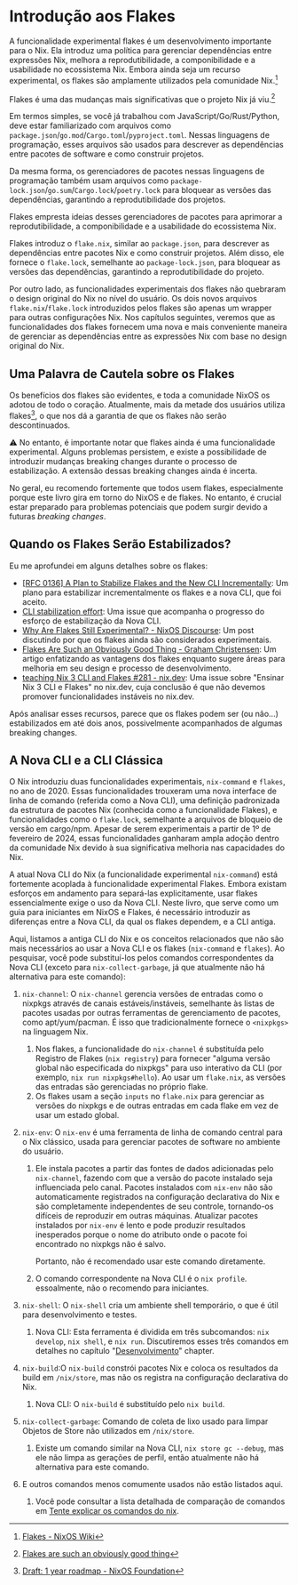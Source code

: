 # Introdução aos Flakes

A funcionalidade experimental flakes é um desenvolvimento importante para o Nix. Ela
introduz uma política para gerenciar dependências entre expressões Nix, melhora a
reprodutibilidade, a componibilidade e a usabilidade no ecossistema Nix. Embora ainda seja
um recurso experimental, os flakes são amplamente utilizados pela comunidade Nix.[^1]

Flakes é uma das mudanças mais significativas que o projeto Nix já viu.[^2]

Em termos simples, se você já trabalhou com JavaScript/Go/Rust/Python, deve estar
familiarizado com arquivos como `package.json`/`go.mod`/`Cargo.toml`/`pyproject.toml`.
Nessas linguagens de programação, esses arquivos são usados para descrever as dependências
entre pacotes de software e como construir projetos.

Da mesma forma, os gerenciadores de pacotes nessas linguagens de programação também usam
arquivos como `package-lock.json`/`go.sum`/`Cargo.lock`/`poetry.lock` para bloquear as
versões das dependências, garantindo a reprodutibilidade dos projetos.

Flakes empresta ideias desses gerenciadores de pacotes para aprimorar a reprodutibilidade,
a componibilidade e a usabilidade do ecossistema Nix.

Flakes introduz o `flake.nix`, similar ao `package.json`, para descrever as dependências
entre pacotes Nix e como construir projetos. Além disso, ele fornece o `flake.lock`,
semelhante ao `package-lock.json`, para bloquear as versões das dependências, garantindo a
reprodutibilidade do projeto.

Por outro lado, as funcionalidades experimentais dos flakes não quebraram o design
original do Nix no nível do usuário. Os dois novos arquivos `flake.nix`/`flake.lock`
introduzidos pelos flakes são apenas um wrapper para outras configurações Nix. Nos
capítulos seguintes, veremos que as funcionalidades dos flakes fornecem uma nova e mais
conveniente maneira de gerenciar as dependências entre as expressões Nix com base no
design original do Nix.

## Uma Palavra de Cautela sobre os Flakes <Badge type="danger" text="caution" />

Os benefícios dos flakes são evidentes, e toda a comunidade NixOS os adotou de todo o
coração. Atualmente, mais da metade dos usuários utiliza flakes[^3], o que nos dá a
garantia de que os flakes não serão descontinuados.

:warning: No entanto, é importante notar que flakes ainda é uma funcionalidade
experimental. Alguns problemas persistem, e existe a possibilidade de introduzir mudanças
breaking changes durante o processo de estabilização. A extensão dessas breaking changes
ainda é incerta.

No geral, eu recomendo fortemente que todos usem flakes, especialmente porque este livro
gira em torno do NixOS e de flakes. No entanto, é crucial estar preparado para problemas
potenciais que podem surgir devido a futuras _breaking changes_.

## Quando os Flakes Serão Estabilizados?

Eu me aprofundei em alguns detalhes sobre os flakes:

- [[RFC 0136] A Plan to Stabilize Flakes and the New CLI Incrementally](https://github.com/NixOS/rfcs/pull/136):
  Um plano para estabilizar incrementalmente os flakes e a nova CLI, que foi aceito.
- [CLI stabilization effort](https://github.com/NixOS/nix/issues/7701): Uma issue que
  acompanha o progresso do esforço de estabilização da Nova CLI.
- [Why Are Flakes Still Experimental? - NixOS Discourse](https://discourse.nixos.org/t/why-are-flakes-still-experimental/29317):
  Um post discutindo por que os flakes ainda são considerados experimentais.
- [Flakes Are Such an Obviously Good Thing - Graham Christensen](https://grahamc.com/blog/flakes-are-an-obviously-good-thing/):
  Um artigo enfatizando as vantagens dos flakes enquanto sugere áreas para melhoria em seu
  design e processo de desenvolvimento.
- [ teaching Nix 3 CLI and Flakes #281 - nix.dev](https://github.com/NixOS/nix.dev/issues/281):
  Uma issue sobre "Ensinar Nix 3 CLI e Flakes" no nix.dev, cuja conclusão é que não
  devemos promover funcionalidades instáveis no nix.dev.

Após analisar esses recursos, parece que os flakes podem ser (ou não...) estabilizados em
até dois anos, possivelmente acompanhados de algumas breaking changes.

## A Nova CLI e a CLI Clássica

O Nix introduziu duas funcionalidades experimentais, `nix-command` e `flakes`, no ano
de 2020. Essas funcionalidades trouxeram uma nova interface de linha de comando (referida
como a Nova CLI), uma definição padronizada da estrutura de pacotes Nix (conhecida como a
funcionalidade Flakes), e funcionalidades como o `flake.lock`, semelhante a arquivos de
bloqueio de versão em cargo/npm. Apesar de serem experimentais a partir de 1º de fevereiro
de 2024, essas funcionalidades ganharam ampla adoção dentro da comunidade Nix devido à sua
significativa melhoria nas capacidades do Nix.

A atual Nova CLI do Nix (a funcionalidade experimental `nix-command`) está fortemente
acoplada à funcionalidade experimental Flakes. Embora existam esforços em andamento para
separá-las explicitamente, usar flakes essencialmente exige o uso da Nova CLI. Neste
livro, que serve como um guia para iniciantes em NixOS e Flakes, é necessário introduzir
as diferenças entre a Nova CLI, da qual os flakes dependem, e a CLI antiga.

Aqui, listamos a antiga CLI do Nix e os conceitos relacionados que não são mais
necessários ao usar a Nova CLI e os flakes (`nix-command` e `flakes`). Ao pesquisar, você
pode substituí-los pelos comandos correspondentes da Nova CLI (exceto para
`nix-collect-garbage`, já que atualmente não há alternativa para este comando):

1. `nix-channel`: O `nix-channel` gerencia versões de entradas como o nixpkgs através de
   canais estáveis/instáveis, semelhante às listas de pacotes usadas por outras
   ferramentas de gerenciamento de pacotes, como apt/yum/pacman. É isso que
   tradicionalmente fornece o `<nixpkgs>` na linguagem Nix.
   1. Nos flakes, a funcionalidade do `nix-channel` é substituída pelo Registro de Flakes
      (`nix registry`) para fornecer "alguma versão global não especificada do nixpkgs"
      para uso interativo da CLI (por exemplo, `nix run nixpkgs#hello`). Ao usar um
      `flake.nix`, as versões das entradas são gerenciadas no próprio flake.
   2. Os flakes usam a seção `inputs` no `flake.nix` para gerenciar as versões do nixpkgs
      e de outras entradas em cada flake em vez de usar um estado global.
2. `nix-env`: O `nix-env` é uma ferramenta de linha de comando central para o Nix
   clássico, usada para gerenciar pacotes de software no ambiente do usuário.
   1. Ele instala pacotes a partir das fontes de dados adicionadas pelo `nix-channel`,
      fazendo com que a versão do pacote instalado seja influenciada pelo canal. Pacotes
      instalados com `nix-env` não são automaticamente registrados na configuração
      declarativa do Nix e são completamente independentes de seu controle, tornando-os
      difíceis de reproduzir em outras máquinas. Atualizar pacotes instalados por
      `nix-env` é lento e pode produzir resultados inesperados porque o nome do atributo
      onde o pacote foi encontrado no nixpkgs não é salvo.

      Portanto, não é recomendado usar este comando diretamente.

   2. O comando correspondente na Nova CLI é o `nix profile`. essoalmente, não o recomendo
      para iniciantes.

3. `nix-shell`: O `nix-shell` cria um ambiente shell temporário, o que é útil para
   desenvolvimento e testes.
   1. Nova CLI: Esta ferramenta é dividida em três subcomandos: `nix develop`,
      `nix shell`, e `nix run`. Discutiremos esses três comandos em detalhes no capítulo
      "[Desenvolvimento](../development/intro.md)" chapter.
4. `nix-build`:O `nix-build` constrói pacotes Nix e coloca os resultados da build em
   `/nix/store`, mas não os registra na configuração declarativa do Nix.
   1. Nova CLI: O `nix-build` é substituído pelo `nix build`.
5. `nix-collect-garbage`: Comando de coleta de lixo usado para limpar Objetos de Store não
   utilizados em `/nix/store`.
   1. Existe um comando similar na Nova CLI, `nix store gc --debug`, mas ele não limpa as
      gerações de perfil, então atualmente não há alternativa para este comando.
6. E outros comandos menos comumente usados não estão listados aqui.
   1. Você pode consultar a lista detalhada de comparação de comandos em
      [Tente explicar os comandos do nix](https://qiita.com/Sumi-Sumi/items/6de9ee7aab10bc0dbead?_x_tr_sl=auto&_x_tr_tl=en&_x_tr_hl=en).

[^1]: [Flakes - NixOS Wiki](https://wiki.nixos.org/wiki/Flakes)

[^2]:
    [Flakes are such an obviously good thing](https://grahamc.com/blog/flakes-are-an-obviously-good-thing/)

[^3]:
    [Draft: 1 year roadmap - NixOS Foundation](https://web.archive.org/web/20250317120825/https://nixos-foundation.notion.site/1-year-roadmap-0dc5c2ec265a477ea65c549cd5e568a9)
